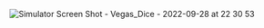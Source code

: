 ![Simulator Screen Shot - Vegas_Dice - 2022-09-28 at 22 30 53](https://user-images.githubusercontent.com/85983693/192847377-1eb5f09a-bcef-4ce8-9320-a41b1aa93400.png)
